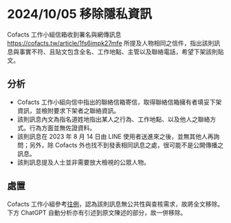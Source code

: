 # 2024/10/05 移除隱私資訊

Cofacts 工作小組信箱收到署名與網傳訊息 https://cofacts.tw/article/1fs6impk27mfe 所提及人物相同之信件，指出該則訊息與事實不符、且貼文包含全名、工作地點、主管以及聯絡電話，希望下架該則貼文。

## 分析
- Cofacts 工作小組向信中指出的聯絡信箱寄信，取得聯絡信箱擁有者填妥下架資訊，並檢附要求下架者之聯絡資訊。
- 該則訊息內文為指名道姓地指出某人之行為、工作地點、以及他人之聯絡方式。行為方面並無佐證資料。
- 該則訊息在 2023 年 8 月 14 日由 LINE 使用者送進來之後，並無其他人再詢問；另外，除 Cofacts 外也找不到發表相同訊息之處，很可能不是公開傳播之訊息。
- 該則訊息提及人士並非需要放大檢視的公眾人物。

## 處置
Cofacts 工作小組參考[往例](https://github.com/cofacts/takedowns/blob/master/2024/0926-privacy.md)，認為該則訊息無公共性與查核需求，故將全文移除。
下方 ChatGPT 自動分析亦有引述到原文陳述的部分，故一併移除。
